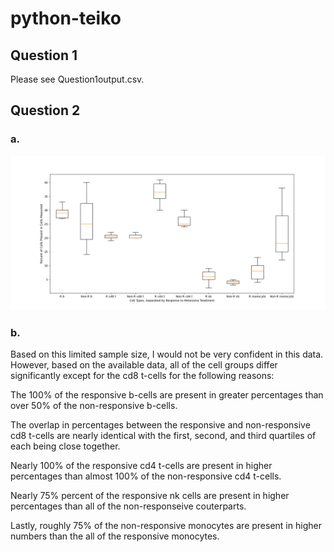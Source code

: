 # python-teiko

## Question 1
Please see Question1output.csv.

## Question 2

### a.
![Boxplot](/Boxplot.png)

### b.
Based on this limited sample size, I would not be very confident in this data. However, based on the available data, all of the cell groups differ significantly except for the cd8 t-cells for the following reasons:

The 100% of the responsive b-cells are present in greater percentages than over 50% of the non-responsive b-cells.

The overlap in percentages between the responsive and non-responsive cd8 t-cells are nearly identical with the first, second, and third quartiles of each being close together.

Nearly 100% of the responsive cd4 t-cells are present in higher percentages than almost 100% of the non-responsive cd4 t-cells.

Nearly 75% percent of the responsive nk cells are present in higher percentages than all of the non-responseive couterparts.

Lastly, roughly 75% of the non-responsive monocytes are present in higher numbers than the all of the responsive monocytes.
